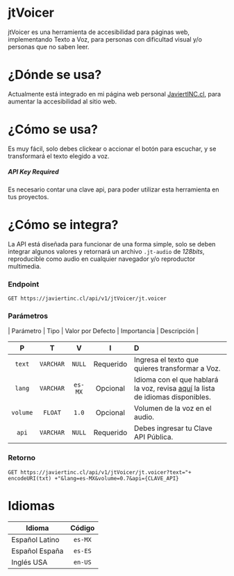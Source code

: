 # jtVoicer

jtVoicer es una herramienta de accesibilidad para páginas web, implementando Texto a Voz, para personas con dificultad visual y/o personas que no saben leer.

# ¿Dónde se usa?

Actualmente está integrado en mi página web personal [JaviertINC.cl](https://javiertinc.cl), para aumentar la accesibilidad al sitio web.

# ¿Cómo se usa?

Es muy fácil, solo debes clickear o accionar el botón para escuchar, y se transformará el texto elegido a voz.

##### API Key Required

Es necesario contar una clave api, para poder utilizar esta herramienta en tus proyectos.

# ¿Cómo se integra?

La API  está diseñada para funcionar de una forma simple, solo se deben integrar algunos valores y retornará un archivo `.jt-audio` de *128bits*, reproducible como audio en cualquier navegador y/o reproductor multimedia.

### Endpoint
```
GET https://javiertinc.cl/api/v1/jtVoicer/jt.voicer
```

### Parámetros
| Parámetro | Tipo | Valor por Defecto | Importancia | Descripción |


| P | T | V | I | D |
| :---: | :---: | :---: | :---: | :--- |
| `text` | `VARCHAR` | `NULL` | Requerido | Ingresa el texto que quieres transformar a Voz. |
| `lang` | `VARCHAR` | `es-MX` | Opcional | Idioma con el que hablará la voz, revisa [aquí](#idiomas) la lista de idiomas disponibles. |
| `volume` | `FLOAT` | `1.0` | Opcional | Volumen de la voz en el audio. |
| `api` | `VARCHAR` | `NULL` | Requerido | Debes ingresar tu Clave API Pública. |

### Retorno
```
GET https://javiertinc.cl/api/v1/jtVoicer/jt.voicer?text="+ encodeURI(txt) +"&lang=es-MX&volume=0.7&api={CLAVE_API}
```

# Idiomas

| Idioma | Código |
| --- | :-----: |
| Español Latino | `es-MX` |
| Español España | `es-ES` |
| Inglés USA | `en-US` |
